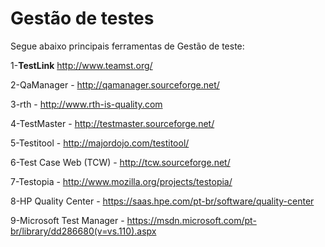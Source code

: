 # Gestão de testes

Segue abaixo principais ferramentas de Gestão de teste:

1-**TestLink** http://www.teamst.org/  

2-QaManager - http://qamanager.sourceforge.net/ <br />

3-rth - http://www.rth-is-quality.com <br />

4-TestMaster - http://testmaster.sourceforge.net/ <br />

5-Testitool - http://majordojo.com/testitool/ <br />

6-Test Case Web (TCW) - http://tcw.sourceforge.net/ <br />

7-Testopia - http://www.mozilla.org/projects/testopia/ <br />

8-HP Quality Center - https://saas.hpe.com/pt-br/software/quality-center <br />

9-Microsoft Test Manager - https://msdn.microsoft.com/pt-br/library/dd286680(v=vs.110).aspx <br />

